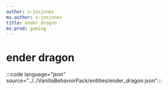 ```yaml
---
author: v-josjones
ms.author: v-josjones
title: ender_dragon
ms.prod: gaming
---
```


# ender dragon

:::code language="json" source="../../VanillaBehaviorPack/entities/ender_dragon.json":::

